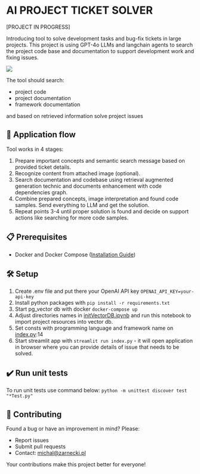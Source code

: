 # AI PROJECT TICKET SOLVER
[PROJECT IN PROGRESS]

Introducing tool to solve development tasks and bug-fix tickets in large projects.
This project is using GPT-4o LLMs and langchain agents to search the project code base and documentation to support development work and fixing issues.

<img src="img/codebase_expert.gif" />

The tool should search:
- project code
- project documentation 
- framework documentation

and based on retrieved information solve project issues

## 📱 Application flow
Tool works in 4 stages:
1. Prepare important concepts and semantic search message based on provided ticket details.
2. Recognize content from attached image (optional).
3. Search documentation and codebase using retrieval augmented generation technic and documents enhancement with code dependencies graph.
4. Combine prepared concepts, image interpretation and found code samples. Send everything to LLM and get the solution.
5. Repeat points 3-4 until proper solution is found and decide on support actions like searching for more code samples.

## 📋 Prerequisites

- Docker and Docker Compose ([Installation Guide](https://docs.docker.com/compose/install/))

## 🛠️ Setup
1. Create .env file and put there your OpenAI API key `OPENAI_API_KEY=your-api-key` 
2. Install python packages with `pip install -r requirements.txt`
3. Start pg_vector db with docker `docker-compose up`
4. Adjust directories names in [initVectorDB.ipynb](notebook/initVectorDB.ipynb) and run this notebook to import project resources into vector db.
5. Set consts with programming language and framework name on [index.py](index.py):14 
6. Start streamlit app with `streamlit run index.py` - it will open application in browser where you can provide details of issue that needs to be solved.

## ✔️ Run unit tests
To run unit tests use command below:
`python -m unittest discover test "*Test.py"`

## 👥 Contributing

Found a bug or have an improvement in mind? Please:
- Report issues
- Submit pull requests
- Contact: michal@zarnecki.pl

Your contributions make this project better for everyone!